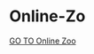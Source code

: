# Online-Zo

[GO TO Online Zoo](https://dashashibalko.github.io/Online-Zoo/online-zoo/landing.html)
